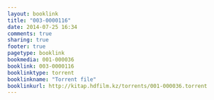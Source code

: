 ```yaml
---
layout: booklink
title: "003-0000116"
date: 2014-07-25 16:34
comments: true
sharing: true
footer: true
pagetype: booklink 
bookmedia: 001-000036
booklink: 003-0000116
booklinktype: torrent
booklinkname: "Torrent file"
booklinkurl: http://kitap.hdfilm.kz/torrents/001-000036.torrent
---
```

